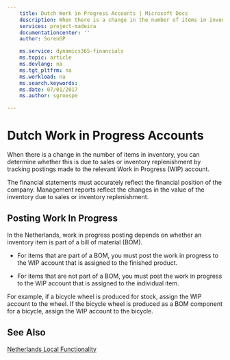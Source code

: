 ```yaml
---
    title: Dutch Work in Progress Accounts | Microsoft Docs
    description: When there is a change in the number of items in inventory, you can determine whether this is due to sales or inventory replenishment by tracking postings made to the relevant Work in Progress (WIP) account.
    services: project-madeira
    documentationcenter: ''
    author: SorenGP

    ms.service: dynamics365-financials
    ms.topic: article
    ms.devlang: na
    ms.tgt_pltfrm: na
    ms.workload: na
    ms.search.keywords:
    ms.date: 07/01/2017
    ms.author: sgroespe

---
```

# Dutch Work in Progress Accounts
When there is a change in the number of items in inventory, you can determine whether this is due to sales or inventory replenishment by tracking postings made to the relevant Work in Progress (WIP) account.  
  
 The financial statements must accurately reflect the financial position of the company. Management reports reflect the changes in the value of the inventory due to sales or inventory replenishment.  
  
## Posting Work In Progress  
 In the Netherlands, work in progress posting depends on whether an inventory item is part of a bill of material (BOM).  
  
-   For items that are part of a BOM, you must post the work in progress to the WIP account that is assigned to the finished product.  
  
-   For items that are not part of a BOM, you must post the work in progress to the WIP account that is assigned to the individual item.  
  
 For example, if a bicycle wheel is produced for stock, assign the WIP account to the wheel. If the bicycle wheel is produced as a BOM component for a bicycle, assign the WIP account to the bicycle.  
  
## See Also  
 [Netherlands Local Functionality](netherlands-local-functionality.md)